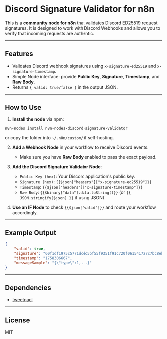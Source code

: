 # Discord Signature Validator for n8n

This is a **community node for n8n** that validates Discord ED25519 request signatures.
It is designed to work with Discord Webhooks and allows you to verify that incoming requests are authentic.

---

## Features

- Validates Discord webhook signatures using `x-signature-ed25519` and `x-signature-timestamp`.
- Simple Node interface: provide **Public Key**, **Signature**, **Timestamp**, and **Raw Body**.
- Returns `{ valid: true/false }` in the output JSON.

---

## How to Use

1. **Install the node** via npm:

```bash
n8n-nodes install n8n-nodes-discord-signature-validator
```

or copy the folder into `~/.n8n/custom/` if self-hosting.

2. **Add a Webhook Node** in your workflow to receive Discord events.

   - Make sure you have **Raw Body** enabled to pass the exact payload.

3. **Add the Discord Signature Validator Node**:

   - `Public Key (hex)`: Your Discord application's public key.
   - `Signature (hex)`: `{{$json["headers"]["x-signature-ed25519"]}}`
   - `Timestamp`: `{{$json["headers"]["x-signature-timestamp"]}}`
   - `Raw Body`: `{{$binary["data"].data.toString()}}` (or `{{ JSON.stringify($json) }}` if using JSON)

4. **Use an IF Node** to check `{{$json["valid"]}}` and route your workflow accordingly.

---

## Example Output

```json
{
	"valid": true,
	"signature": "60f1df1975c5771dcdc5bf55f9351f91c720f061541727c7bc8ebb058638f01eb261767d98259564a28f5699ebc3cfd0ad7d269825f01a012da20ebf21deaf0c",
	"timestamp": "1758306667",
	"messageSample": "{\"type\":1,...}"
}
```

---

## Dependencies

- [tweetnacl](https://www.npmjs.com/package/tweetnacl)

---

## License

MIT
